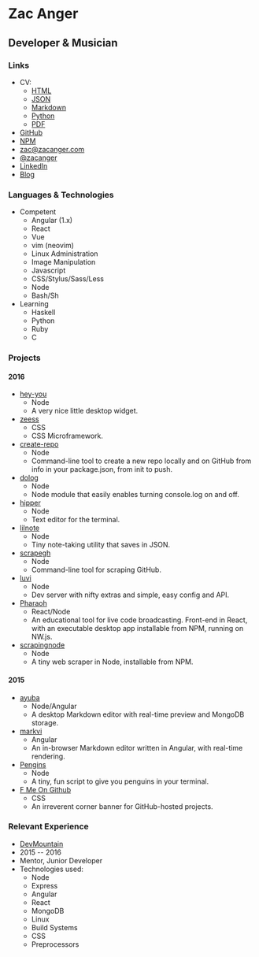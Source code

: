 # Zac Anger
## Developer & Musician

### Links
* CV:
  * [HTML](http://zacanger.com/cv)
  * [JSON](http://zacanger.com/cv/zacanger.json)
  * [Markdown](http://zacanger.com/cv/zacanger.md)
  * [Python](http://zacanger.com/cv/zacanger.py)
  * [PDF](http://zacanger.com/cv/zacanger.pdf)
* [GitHub](https://github.com/zacanger)
* [NPM](https://npmjs.com/~zacanger)
* [zac@zacanger.com](mailto:zac@zacanger.com)
* [@zacanger](http://twitter.com/@zacanger)
* [LinkedIn](http://linkedin.com/in/zacanger)
* [Blog](http://zacanger.com/blog)


### Languages & Technologies
* Competent
  * Angular (1.x)
  * React
  * Vue
  * vim (neovim)
  * Linux Administration
  * Image Manipulation
  * Javascript
  * CSS/Stylus/Sass/Less
  * Node
  * Bash/Sh
* Learning
  * Haskell
  * Python
  * Ruby
  * C


###  Projects

#### 2016
* [hey-you](http://npm.im/hey-you)
  * Node
  * A very nice little desktop widget.
* [zeess](http://zacanger.github.io/zeess)
  * CSS
  * CSS Microframework.
* [create-repo](http://npm.im/create-repo)
  * Node
  * Command-line tool to create a new repo locally and on GitHub from info in your
    package.json, from init to push.
* [dolog](http://npm.im/dolog)
  * Node
  * Node module that easily enables turning console.log on and off.
* [hipper](http://npm.im/hipper)
  * Node
  * Text editor for the terminal.
* [lilnote](http://npm.im/lilnote)
  * Node
  * Tiny note-taking utility that saves in JSON.
* [scrapegh](http://npm.im/scrapegh)
  * Node
  * Command-line tool for scraping GitHub.
* [luvi](http://npm.im/luvi)
  * Node
  * Dev server with nifty extras and simple, easy config and API.
* [Pharaoh](http://pharaoh.js.org)
  * React/Node
  * An educational tool for live code broadcasting. Front-end in React, with an
    executable desktop app installable from NPM, running on NW.js.
* [scrapingnode](http://npm.im/scrapingnode)
  * Node
  * A tiny web scraper in Node, installable from NPM.

#### 2015
* [ayuba](https://github.com/zacanger/ayuba.git)
  * Node/Angular
  * A desktop Markdown editor with real-time preview and MongoDB storage.
* [markvi](http://npm.im/markvi)
  * Angular
  * An in-browser Markdown editor written in Angular, with real-time rendering.
* [Pengins](http://npm.im/pengins)
  * Node
  * A tiny, fun script to give you penguins in your terminal.
* [F Me On Github](http://zacanger.github.io/f-me-on-github)
  * CSS
  * An irreverent corner banner for GitHub-hosted projects.


### Relevant Experience

* [DevMountain](http://devmounta.in)
* 2015 -- 2016
* Mentor, Junior Developer
* Technologies used:
  * Node
  * Express
  * Angular
  * React
  * MongoDB
  * Linux
  * Build Systems
  * CSS
  * Preprocessors

